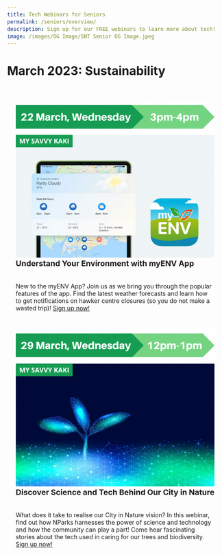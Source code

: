 ```yaml
---
title: Tech Webinars for Seniors
permalink: /seniors/overview/
description: Sign up for our FREE webinars to learn more about tech!
image: /images/OG Image/SNT Senior OG Image.jpeg
---
```

# March 2023: Sustainability

<div class="row" style="padding: 20px 0px 0px 0px;">

<div class="col" style="padding: 10px 20px 10px 20px;">  <img src="/images/Mar%202023/Seniors_22%20Mar%202023%20V2.png" alt="Understand Your Environment with myENV App"><br>
     <div class="header" style="font-size:18px"><b>Understand Your Environment with myENV App</b></div><br><br>New to the myENV App? Join us as we bring you through the popular features of the app. Find the latest weather forecasts and learn how to get notifications on hawker centre closures (so you do not make a wasted trip)! <a href="https://go.gov.sg/snt-myenv" target="_blank">Sign up now!</a>
	<br><br></div>

<div class="col" style="padding: 10px 20px 10px 20px;">  <img src="/images/Mar%202023/Seniors_29%20Mar%202023.png" alt="Discover Science and Tech Behind Our City in Nature"><br>
	<div class="header" style="font-size:18px"><b>Discover Science and Tech Behind Our City in Nature</b></div><br><br>What does it take to realise our City in Nature vision? In this webinar, find out how NParks harnesses the power of science and technology and how the community can play a part! Come hear fascinating stories about the tech used in caring for our trees and biodiversity. <a href="https://go.gov.sg/nparks-sustech" target="_blank">Sign up now!</a>
	<br><br></div>